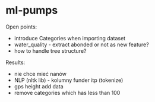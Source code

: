 # ml-pumps

Open points:
- introduce Categories when importing dataset
- water_quality - extract abonded or not as new feature?
- how to handle tree structure?

Results:
- nie chce mieć nanów
- NLP (nltk lib) - kolumny funder itp (tokenize)
- gps height add data
- remove categories which has less than 100
